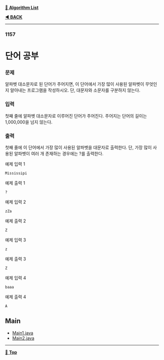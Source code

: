 [:file_folder: **Algorithm List**](https://github.com/dlalstj0213/Study.Algorithm_Java)

[:arrow_backward: **BACK**](../)

---

### 1157

#  단어 공부

### 문제

알파벳 대소문자로 된 단어가 주어지면, 이 단어에서 가장 많이 사용된 알파벳이 무엇인지 알아내는 프로그램을 작성하시오. 단, 대문자와 소문자를 구분하지 않는다.

### 입력

첫째 줄에 알파벳 대소문자로 이루어진 단어가 주어진다. 주어지는 단어의 길이는 1,000,000을 넘지 않는다.

### 출력

첫째 줄에 이 단어에서 가장 많이 사용된 알파벳을 대문자로 출력한다. 단, 가장 많이 사용된 알파벳이 여러 개 존재하는 경우에는 ?를 출력한다.

예제 입력 1 
```
Mississipi
```
예제 출력 1 
```
?
```
예제 입력 2 
```
zZa
```
예제 출력 2 
```
Z
```
예제 입력 3 
```
z
```
예제 출력 3 
```
Z
```
예제 입력 4 
```
baaa
```
예제 출력 4 
```
A
```

## Main

- [Main1.java](./Main1.java)
- [Main2.java](./Main2.java)

---

[:arrow_up_small: **Top**](#)
